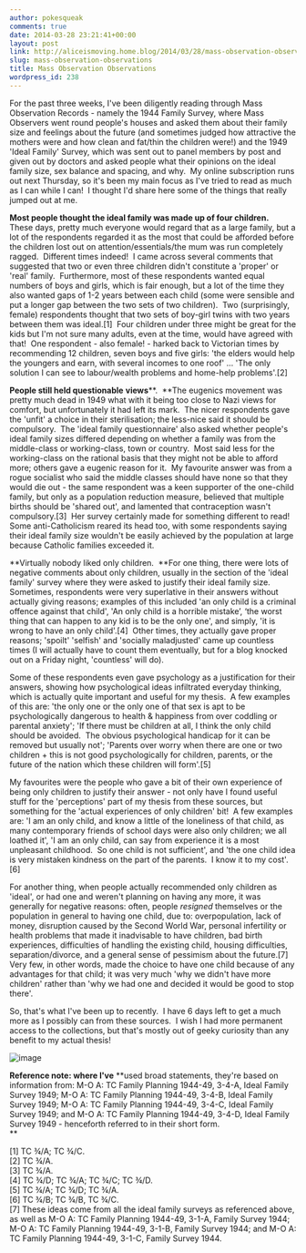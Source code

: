 ```yaml
---
author: pokesqueak
comments: true
date: 2014-03-28 23:21:41+00:00
layout: post
link: http://aliceismoving.home.blog/2014/03/28/mass-observation-observations/
slug: mass-observation-observations
title: Mass Observation Observations
wordpress_id: 238
---
```


For the past three weeks, I've been diligently reading through Mass Observation Records - namely the 1944 Family Survey, where Mass Observers went round people's houses and asked them about their family size and feelings about the future (and sometimes judged how attractive the mothers were and how clean and fat/thin the children were!) and the 1949 'Ideal Family' Survey, which was sent out to panel members by post and given out by doctors and asked people what their opinions on the ideal family size, sex balance and spacing, and why.  My online subscription runs out next Thursday, so it's been my main focus as I've tried to read as much as I can while I can!  I thought I'd share here some of the things that really jumped out at me.




**Most people thought the ideal family was made up of four children.**  These days, pretty much everyone would regard that as a large family, but a lot of the respondents regarded it as the most that could be afforded before the children lost out on attention/essentials/the mum was run completely ragged.  Different times indeed!  I came across several comments that suggested that two or even three children didn't constitute a 'proper' or 'real' family.  Furthermore, most of these respondents wanted equal numbers of boys and girls, which is fair enough, but a lot of the time they also wanted gaps of 1-2 years between each child (some were sensible and put a longer gap between the two sets of two children).  Two (surprisingly, female) respondents thought that two sets of boy-girl twins with two years between them was ideal.[1]  Four children under three might be great for the kids but I'm not sure many adults, even at the time, would have agreed with that!  One respondent - also female! - harked back to Victorian times by recommending 12 children, seven boys and five girls: 'the elders would help the youngers and earn, with several incomes to one roof' … 'The only solution I can see to labour/wealth problems and home-help problems'.[2]




**People still held questionable** **views****.  **The eugenics movement was pretty much dead in 1949 what with it being too close to Nazi views for comfort, but unfortunately it had left its mark.  The nicer respondents gave the 'unfit' a choice in their sterilisation; the less-nice said it should be compulsory.  The 'ideal family questionnaire' also asked whether people's ideal family sizes differed depending on whether a family was from the middle-class or working-class, town or country.  Most said less for the working-class on the rational basis that they might not be able to afford more; others gave a eugenic reason for it.  My favourite answer was from a rogue socialist who said the middle classes should have none so that they would die out - the same respondent was a keen supporter of the one-child family, but only as a population reduction measure, believed that multiple births should be 'shared out', and lamented that contraception wasn't compulsory.[3]  Her survey certainly made for something different to read!  Some anti-Catholicism reared its head too, with some respondents saying their ideal family size wouldn't be easily achieved by the population at large because Catholic families exceeded it.




**Virtually nobody liked only children.  **For one thing, there were lots of negative comments about only children, usually in the section of the 'ideal family' survey where they were asked to justify their ideal family size.  Sometimes, respondents were very superlative in their answers without actually giving reasons; examples of this included 'an only child is a criminal offence against that child', 'An only child is a horrible mistake’, ‘the worst thing that can happen to any kid is to be the only one', and simply, 'it is wrong to have an only child'.[4]  Other times, they actually gave proper reasons; 'spoilt' 'selfish' and 'socially maladjusted' came up countless times (I will actually have to count them eventually, but for a blog knocked out on a Friday night, 'countless' will do). 




Some of these respondents even gave psychology as a justification for their answers, showing how psychological ideas infiltrated everyday thinking, which is actually quite important and useful for my thesis.  A few examples of this are: 'the only one or the only one of that sex is apt to be psychologically dangerous to health & happiness from over coddling or parental anxiety'; 'If there must be children at all, I think the only child should be avoided.  The obvious psychological handicap for it can be removed but usually not'; 'Parents over worry when there are one or two children + this is not good psychologically for children, parents, or the future of the nation which these children will form'.[5] 




My favourites were the people who gave a bit of their own experience of being only children to justify their answer - not only have I found useful stuff for the 'perceptions' part of my thesis from these sources, but something for the 'actual experiences of only children' bit!  A few examples are: 'I am an only child, and know a little of the loneliness of that child, as many contemporary friends of school days were also only children; we all loathed it', 'I am an only child, can say from experience it is a most unpleasant childhood.  So one child is not sufficient', and 'the one child idea is very mistaken kindness on the part of the parents.  I know it to my cost'.[6]




For another thing, when people actually recommended only children as 'ideal', or had one and weren't planning on having any more, it was generally for negative reasons: often, people _resigned_ themselves or the population in general to having one child, due to: overpopulation, lack of money, disruption caused by the Second World War, personal infertility or health problems that made it inadvisable to have children, bad birth experiences, difficulties of handling the existing child, housing difficulties, separation/divorce, and a general sense of pessimism about the future.[7]  Very few, in other words, made the choice to have one child because of any advantages for that child; it was very much 'why we didn't have more children' rather than 'why we had one and decided it would be good to stop there'.




So, that's what I've been up to recently.  I have 6 days left to get a much more as I possibly can from these sources.  I wish I had more permanent access to the collections, but that's mostly out of geeky curiosity than any benefit to my actual thesis!




![image](https://66.media.tumblr.com/dbbe48180e3a65b552454749aab52b2f/tumblr_inline_n35px8CRFE1s70b7a.jpg)




**Reference note: where I've** **used broad statements, they're based on information from: M-O A: TC Family Planning 1944-49, 3-4-A, Ideal Family Survey 1949; M-O A: TC Family Planning 1944-49, 3-4-B, Ideal Family Survey 1949; M-O A: TC Family Planning 1944-49, 3-4-C, Ideal Family Survey 1949; and M-O A: TC Family Planning 1944-49, 3-4-D, Ideal Family Survey 1949 - henceforth referred to in their short form.  
**




[1] TC ¾/A; TC ¾/C.  
[2] TC ¾/A.  
[3] TC ¾/A.  
[4] TC ¾/D; TC ¾/A; TC ¾/C; TC ¾/D.  
[5] TC ¾/A; TC ¾/D; TC ¾/A.  
[6] TC ¾/B; TC ¾/B, TC ¾/C.  
[7] These ideas come from all the ideal family surveys as referenced above, as well as M-O A: TC Family Planning 1944-49, 3-1-A, Family Survey 1944; M-O A: TC Family Planning 1944-49, 3-1-B, Family Survey 1944; and M-O A: TC Family Planning 1944-49, 3-1-C, Family Survey 1944.
